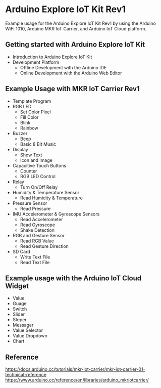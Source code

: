 # Arduino Explore IoT Kit Rev1

Example usage for the Arduino Explore IoT Kit Rev1 by using the Arduino WiFi 1010, Arduino MKR IoT Carrier, and Arduino IoT Cloud platform.

## Getting started with Arduino Explore IoT Kit
- Introduction to Arduino Explore IoT Kit
- Development Platform
  - Offline Development with the Arduino IDE
  - Online Development with the Arduino Web Editor
## Example Usage with MKR IoT Carrier Rev1
- Template Program
- RGB LED
  - Set Color Pixel
  - Fill Color 
  - Blink
  - Rainbow
- Buzzer
  - Beep
  - Basic 8 Bit Music
- Display
  - Show Text
  - Icon and Image
- Capacitive Touch Buttons 
  - Counter
  - RGB LED Control
- Relay
  - Turn On/Off Relay
- Humidity & Temperature Sensor
  - Read Humidity & Temperature 
- Pressure Sensor
  - Read Pressure 
- IMU Accelerometer & Gyroscope Sensors
  - Read Accelerometer
  - Read Gyroscope
  - Shake Detection
- RGB and Gesture Sensor
  - Read RGB Value
  - Read Gesture Direction
- SD Card
  - Write Text File
  - Read Text File
  
## Example usage with the Arduino IoT Cloud Widget
- Value
- Guage
- Switch 
- Slider 
- Steper
- Messager 
- Value Selector
- Value Dropdown
- Chart

## Reference
https://docs.arduino.cc/tutorials/mkr-iot-carrier/mkr-iot-carrier-01-technical-reference
https://www.arduino.cc/reference/en/libraries/arduino_mkriotcarrier/
